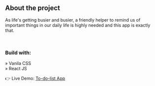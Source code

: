 <h2>About the project</h2>

<p> As life's getting busier and busier, a friendly helper to remind us of important things in our daily life is highly needed and this app is exactly that.</p> <br>
<h3>Build with:</h3>

» Vanila CSS <br>
» React JS

👉 Live Demo: <a href='https://to-do-list-app-ducle.vercel.app' target='_blank'>To-do-list App</a>

